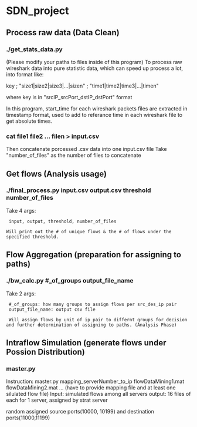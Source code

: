 # SDN_project

## Process raw data (Data Clean)
### ./get_stats_data.py
(Please modify your paths to files inside of this program)
To process raw wireshark data into pure statistic data, which can speed up process a lot, into format like:
   
   key ; "size1|size2|size3|...|sizen" ; "time1|time2|time3|...|timen"

where key is in "srcIP_srcPort_dstIP_dstPort" format

In this program, start_time for each wireshark packets files are extracted in timestamp format, used to add to referance time in each wireshark file to get absolute times.

### cat file1 file2 ... filen > input.csv

Then concatenate porcessed .csv data into one input.csv file
Take "number_of_files" as the number of files to concatenate
## Get flows (Analysis usage)
### ./final_process.py input.csv output.csv threshold number_of_files
Take 4 args: 
     
     input, output, threshold, number_of_files

    Will print out the # of unique flows & the # of flows under the specified threshold.

## Flow Aggregation (preparation for assigning to paths)
### ./bw_calc.py #_of_groups output_file_name

Take 2 args:
     
     #_of_groups: how many groups to assign flows per src_des_ip pair
     output_file_name: output csv file

     Will assign flows by unit of ip pair to differnt groups for decision and further determination of assigning to paths. (Analysis Phase)

## Intraflow Simulation (generate flows under Possion Distribution)
### master.py

Instruction: master.py mapping_serverNumber_to_ip flowDataMining1.mat flowDataMining2.mat ... (have to provide mapping file and at least one silulated flow file)
Input: simulated flows among all servers
output: 16 files of each for 1 server, assigned by strat server

random assigned source ports(10000, 10199) and destination ports(11000,11199)
